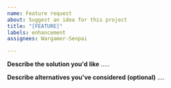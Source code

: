 ```yaml
---
name: Feature request
about: Suggest an idea for this project
title: "[FEATURE]"
labels: enhancement
assignees: Wargamer-Senpai

---
```


**Describe the solution you'd like**
.....

**Describe alternatives you've considered (optional)**
....
